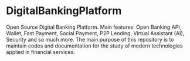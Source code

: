 # DigitalBankingPlatform
Open Source Digital Banking Platform. Main features: Open Banking API, Wallet, Fast Payment, Social Payment, P2P Lending, Virtual Assistant (AI), Security and so much more.
The main purpose of this repository is to maintain codes and documentation for the study of modern technologies applied in financial services.
